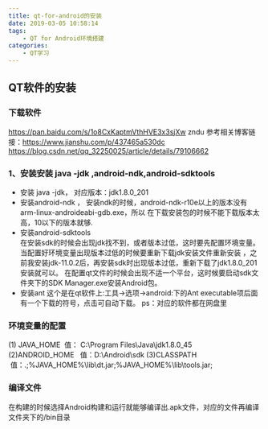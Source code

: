 ```yaml
---
title: qt-for-android的安装
date: 2019-03-05 10:58:14
tags:
    - QT for Android环境搭建
categories: 
    - QT学习
---
```

## QT软件的安装
### 下载软件
https://pan.baidu.com/s/1o8CxKaptmVthHVE3x3sjXw  zndu
参考相关博客链接：https://www.jianshu.com/p/437465a530dc  
                  https://blog.csdn.net/qq_32250025/article/details/79106662
### 1、安装安装  java -jdk ,android-ndk,android-sdktools
- 安装 java -jdk，
  对应版本：jdk1.8.0_201
- 安装android-ndk ，
   安装ndk的时候，android-ndk-r10e以上的版本没有arm-linux-androideabi-gdb.exe，所以
在下载安装包的时候不能下载版本太高，10以下的版本就够.
- 安装android-sdktools  
   在安装sdk的时候会出现jdk找不到，或者版本过低，这时要先配置环境变量。当配置好环境变量出现版本过低的时候要重新下载jdk安装文件重新安装
，之前我安装jdk-11.0.2后，再安装sdk时出现版本过低，重新下载了jdk1.8.0_201安装就可以。
在配置qt文件的时候会出现不适一个平台，这时候要启动sdk文件夹下的SDK Manager.exe安装Android包。
- 安装ant
    这个是在qt软件上:工具->选项->android:下的Ant executable项后面有一个下载的符号，点击可自动下载。
ps：对应的软件都在网盘里
### 环境变量的配置
(1) JAVA_HOME  值： C:\Program Files\Java\jdk1.8.0_45
(2)ANDROID_HOME   值：D:\Android\sdk
(3)CLASSPATH   值：.;%JAVA_HOME%\lib\dt.jar;%JAVA_HOME%\lib\tools.jar;

### 编译文件
   在构建的时候选择Android构建和运行就能够编译出.apk文件，对应的文件再编译文件夹下的/bin目录